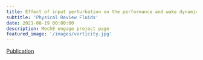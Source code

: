 ```yaml
---
title: Effect of input perturbation on the performance and wake dynamics of aquatic propulsion in heaving flexible foils 
subtitle: 'Physical Review Fluids'
date: 2021-08-19 00:00:00
description: MechE engage project page 
featured_image: '/images/vorticity.jpg'
---
```


[Publication](https://journals.aps.org/prfluids/abstract/10.1103/PhysRevFluids.2.023101)
